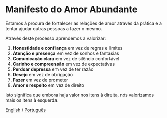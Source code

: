 Manifesto do Amor Abundante
===========================

Estamos à procura de fortalecer as relações de amor através da prática e a tentar ajudar outras pessoas a fazer o mesmo.

Através deste processo aprendemos a valorizar:
1. **Honestidade e confiança** em vez de regras e limites
2. **Atenção e presença** em vez de sonhos e fantasias
3. **Comunicação clara** em vez de silêncio confortável
4. **Carinho e compreensão** em vez de expectativas
5. **Perdoar depressa** em vez de ter razão
6. **Desejo** em vez de obrigação
7. **Fazer** em vez de prometer
8. **Amor e respeito** em vez de direito

Isto significa que embora haja valor nos itens à direita, nós valorizamos mais os itens à esquerda.

[English](english.md) / [Português](index.md)

